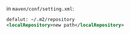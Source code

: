 in `maven/conf/setting.xml`:
```xml
defalut: ~/.m2/repository
<localRepository>new path</localRepository>
```